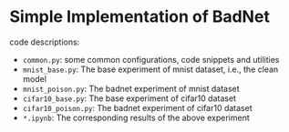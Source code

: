 # Simple Implementation of BadNet

code descriptions:
- `common.py`: some common configurations, code snippets and utilities
- `mnist_base.py`: The base experiment of mnist dataset, i.e., the clean model
- `mnist_poison.py`: The badnet experiment of mnist dataset
- `cifar10_base.py`: The base experiment of cifar10 dataset
- `cifar10_poison.py`: The badnet experiment of cifar10 dataset
- `*.ipynb`: The corresponding results of the above experiment